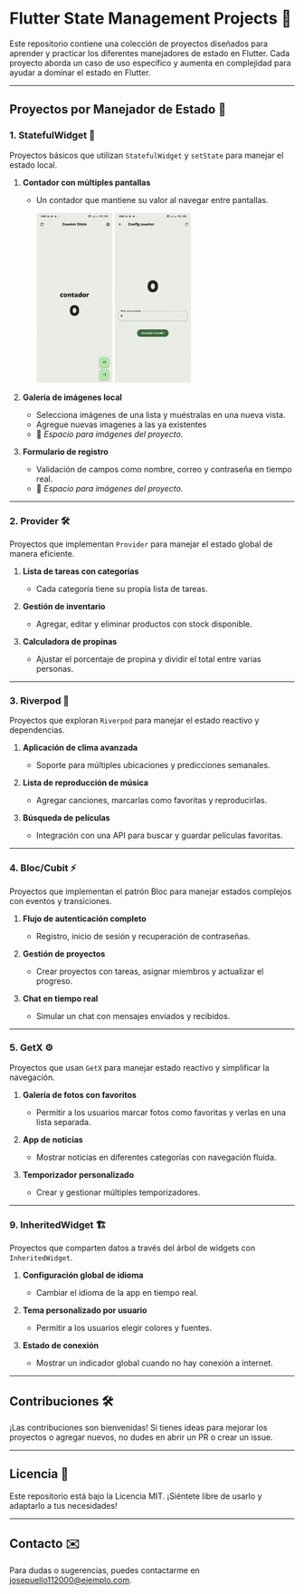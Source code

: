 # Flutter State Management Projects 🚀

Este repositorio contiene una colección de proyectos diseñados para aprender y practicar los diferentes manejadores de estado en Flutter. Cada proyecto aborda un caso de uso específico y aumenta en complejidad para ayudar a dominar el estado en Flutter.

---

## Proyectos por Manejador de Estado 📂

### 1. **StatefulWidget** 🧩

Proyectos básicos que utilizan `StatefulWidget` y `setState` para manejar el estado local.

1. **Contador con múltiples pantallas**

   - Un contador que mantiene su valor al navegar entre pantallas.
   
     <img src="assets/counter-state/counter.state.jpg" height=300>
     <img src="assets/counter-state/counter.state2.jpg" height=300>

2. **Galería de imágenes local**

   - Selecciona imágenes de una lista y muéstralas en una nueva vista.
   - Agregue nuevas imagenes a las ya existentes
   - 🚧 _Espacio para imágenes del proyecto._

3. **Formulario de registro**
   - Validación de campos como nombre, correo y contraseña en tiempo real.
   - 🚧 _Espacio para imágenes del proyecto._

---

### 2. **Provider** 🛠️

Proyectos que implementan `Provider` para manejar el estado global de manera eficiente.

1. **Lista de tareas con categorías**

   - Cada categoría tiene su propia lista de tareas.

2. **Gestión de inventario**

   - Agregar, editar y eliminar productos con stock disponible.


3. **Calculadora de propinas**
   - Ajustar el porcentaje de propina y dividir el total entre varias personas.


---

### 3. **Riverpod** 🌊

Proyectos que exploran `Riverpod` para manejar el estado reactivo y dependencias.

1. **Aplicación de clima avanzada**

   - Soporte para múltiples ubicaciones y predicciones semanales.


2. **Lista de reproducción de música**

   - Agregar canciones, marcarlas como favoritas y reproducirlas.


3. **Búsqueda de películas**
   - Integración con una API para buscar y guardar películas favoritas.


---

### 4. **Bloc/Cubit** ⚡

Proyectos que implementan el patrón Bloc para manejar estados complejos con eventos y transiciones.

1. **Flujo de autenticación completo**

   - Registro, inicio de sesión y recuperación de contraseñas.


2. **Gestión de proyectos**

   - Crear proyectos con tareas, asignar miembros y actualizar el progreso.


3. **Chat en tiempo real**
   - Simular un chat con mensajes enviados y recibidos.


---

### 5. **GetX** ⚙️

Proyectos que usan `GetX` para manejar estado reactivo y simplificar la navegación.

1. **Galería de fotos con favoritos**

   - Permitir a los usuarios marcar fotos como favoritas y verlas en una lista separada.


2. **App de noticias**

   - Mostrar noticias en diferentes categorías con navegación fluida.


3. **Temporizador personalizado**
   - Crear y gestionar múltiples temporizadores.


---


### 9. **InheritedWidget** 🏗️

Proyectos que comparten datos a través del árbol de widgets con `InheritedWidget`.

1. **Configuración global de idioma**

   - Cambiar el idioma de la app en tiempo real.


2. **Tema personalizado por usuario**

   - Permitir a los usuarios elegir colores y fuentes.


3. **Estado de conexión**
   - Mostrar un indicador global cuando no hay conexión a internet.

---

## Contribuciones 🛠️

¡Las contribuciones son bienvenidas! Si tienes ideas para mejorar los proyectos o agregar nuevos, no dudes en abrir un PR o crear un issue.

---

## Licencia 📜

Este repositorio está bajo la Licencia MIT. ¡Siéntete libre de usarlo y adaptarlo a tus necesidades!

---

## Contacto ✉️

Para dudas o sugerencias, puedes contactarme en [josepuello112000@ejemplo.com](mailto:tu-email@ejemplo.com).
